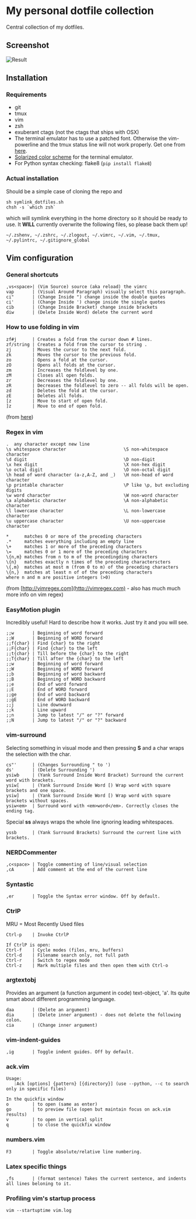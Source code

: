 # My personal dotfile collection

Central collection of my dotfiles.

## Screenshot
![Result](http://i.imgur.com/cyqvg.png)

## Installation
### Requirements
* git
* tmux
* vim
* zsh
* exuberant ctags (not the ctags that ships with OSX)
* The terminal emulator has to use a patched font. Otherwise the vim-powerline and the tmux status line will not work properly. Get one from [here](https://github.com/Lokaltog/vim-powerline/wiki/Patched-fonts).
* [Solarized color scheme](http://ethanschoonover.com/solarized) for the terminal emulator.
* For Python syntax checking: flake8 (`pip install flake8`)

### Actual installation

Should be a simple case of cloning the repo and

    sh symlink_dotfiles.sh
    chsh -s `which zsh`

which will symlink everything in the home directory so it should be ready to use. It __WILL__ currently overwrite the following files, so please back them up!

    ~/.zshenv, ~/.zshrc, ~/.zlogout, ~/.vimrc, ~/.vim, ~/.tmux, ~/.pylintrc, ~/.gitignore_global

## Vim configuration

### General shortcuts

    ,vs<space>| (Vim Source) source (aka reload) the vimrc
    vap       | (Visual Around Paragraph) visually select this paragraph.
    ci"       | (Change Inside ") change inside the double quotes
    ci'       | (Change Inside ') change inside the single quotes
    cib       | (Change Inside Bracket) change inside brackets
    diw       | (Delete Inside Word) delete the current word

### How to use folding in vim

    zf#j      | Creates a fold from the cursor down # lines.
    zf/string | Creates a fold from the cursor to string .
    zj        | Moves the cursor to the next fold.
    zk        | Moves the cursor to the previous fold.
    zo        | Opens a fold at the cursor.
    zO        | Opens all folds at the cursor.
    zm        | Increases the foldlevel by one.
    zM        | Closes all open folds.
    zr        | Decreases the foldlevel by one.
    zR        | Decreases the foldlevel to zero -- all folds will be open.
    zd        | Deletes the fold at the cursor.
    zE        | Deletes all folds.
    [z        | Move to start of open fold.
    ]z        | Move to end of open fold.

(from [here](https://www.linux.com/learn/tutorials/442438-vim-tips-folding-fun))


### Regex in vim
    .  any character except new line
    \s whitespace character                      \S non-whitespace character
    \d digit                                     \D non-digit
    \x hex digit                                 \X non-hex digit
    \o octal digit                               \O non-octal digit
    \h head of word character (a-z,A-Z, and _)   \H non-head of word character
    \p printable character                       \P like \p, but excluding digits
    \w word character                            \W non-word character
    \a alphabetic character                      \A non-alphabetic character
    \l lowercase character                       \L non-lowercase character
    \u uppercase character                       \U non-uppercase character

    *      matches 0 or more of the preceding characters
    .*     matches everything including an empty line
    \+     matches 1 or more of the preceding characters
    \=     matches 0 or 1 more of the preceding characters
    \{n,m} matches from n to m of the precedingding characters
    \{n}   matches exactly n times of the preceding characterscters
    \{,m}  matches at most m (from 0 to m) of the preceding characters
    \{n,}  matches at least n of of the preceding characters
    where n and m are positive integers (>0)

(from [http://vimregex.com](http://vimregex.com) - also has much much more info on vim regex)


### EasyMotion plugin
Incredibly useful! Hard to describe how it works. Just try it and you will see.

    ;;w       | Beginning of word forward
    ;;W       | Beginning of WORD forward
    ;;f{char} | Find {char} to the right
    ;;F{char} | Find {char} to the left
    ;;t{char} | Till before the {char} to the right
    ;;T{char} | Till after the {char} to the left
    ;;w       | Beginning of word forward
    ;;W       | Beginning of WORD forward
    ;;b       | Beginning of word backward
    ;;B       | Beginning of WORD backward
    ;;e       | End of word forward
    ;;E       | End of WORD forward
    ;;ge      | End of word backward
    ;;gE      | End of WORD backward
    ;;j       | Line downward
    ;;k       | Line upward
    ;;n       | Jump to latest "/" or "?" forward
    ;;N       | Jump to latest "/" or "?" backward

### vim-surround
Selecting something in visual mode and then pressing __S__ and a char wraps the selection with the char.

    cs"'      | (Changes Surrounding " to ')
    ds'       | (Delete Surrounding ')
    ysiwb     | (Yank Surround Inside Word Bracket) Surround the current word with brackets.
    ysiw[     | (Yank Surround Inside Word [) Wrap word with square brackets and one space.
    ysiw]     | (Yank Surround Inside Word [) Wrap word with square brackets without spaces.
    ysiw<em>  | Surround word with <em>word</em>. Correctly closes the ending tag.

Special __ss__ always wraps the whole line ignoring leading whitespaces.

    yssb      | (Yank Surround Brackets) Surround the current line with brackets.

### NERDCommenter

    ,c<space> | Toggle commenting of line/visual selection
    ,cA       | Add comment at the end of the current line

### Syntastic

    ,er       | Toggle the Syntax error window. Off by default.

### CtrlP
MRU = Most Recently Used files

    Ctrl-p    | Invoke CtrlP

    If CtrlP is open:
    Ctrl-f    | Cycle modes (files, mru, buffers)
    Ctrl-d    | Filename search only, not full path
    Ctrl-r    | Switch to regex mode
    Ctrl-z    | Mark multiple files and then open them with Ctrl-o

### argtextobj
Provides an argument (a function argument in code) text-object, 'a'. Its quite
smart about different programming language.

    daa       | (Delete an argument)
    dia       | (Delete inner argument) - does not delete the following colon.
    cia       | (Change inner argument)


### vim-indent-guides

    ,ig       | Toggle indent guides. Off by default.


### ack.vim

    Usage:
       :Ack [options] {pattern} [{directory}] (use --python, --c to search only in specific files)

    In the quickfix window
    o         | to open (same as enter)
    go        | to preview file (open but maintain focus on ack.vim results)
    v         | to open in vertical split
    q         | to close the quickfix window


### numbers.vim

    F3        | Toggle absolute/relative line numbering.

### Latex specific things

    ,fs       | (format sentence) Takes the current sentence, and indents all lines beloning to it.


### Profiling vim's startup process

    vim --startuptime vim.log
